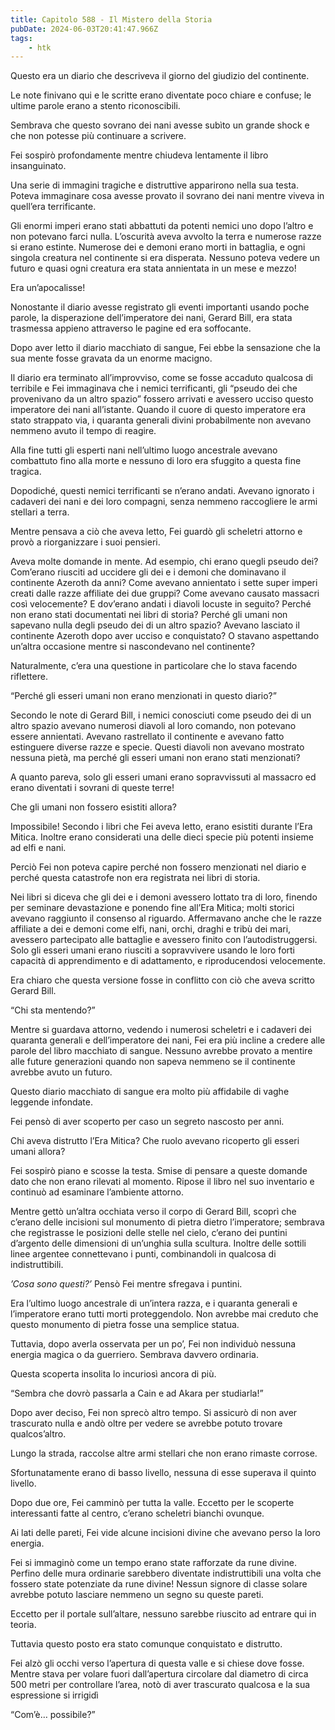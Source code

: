 ```yaml
---
title: Capitolo 588 - Il Mistero della Storia
pubDate: 2024-06-03T20:41:47.966Z
tags:
    - htk
---
```


Questo era un diario che descriveva il giorno del giudizio del continente.

Le note finivano qui e le scritte erano diventate poco chiare e confuse; le ultime parole erano a stento riconoscibili.

Sembrava che questo sovrano dei nani avesse subìto un grande shock e che non potesse più continuare a scrivere.

Fei sospirò profondamente mentre chiudeva lentamente il libro insanguinato.

Una serie di immagini tragiche e distruttive apparirono nella sua testa. Poteva immaginare cosa avesse provato il sovrano dei nani mentre viveva in quell’era terrificante.

Gli enormi imperi erano stati abbattuti da potenti nemici uno dopo l’altro e non potevano farci nulla. L’oscurità aveva avvolto la terra e numerose razze si erano estinte. Numerose dei e demoni erano morti in battaglia, e ogni singola creatura nel continente si era disperata. Nessuno poteva vedere un futuro e quasi ogni creatura era stata annientata in un mese e mezzo!

Era un’apocalisse!

Nonostante il diario avesse registrato gli eventi importanti usando poche parole, la disperazione dell’imperatore dei nani, Gerard Bill, era stata trasmessa appieno attraverso le pagine ed era soffocante.

Dopo aver letto il diario macchiato di sangue, Fei ebbe la sensazione che la sua mente fosse gravata da un enorme macigno.

Il diario era terminato all’improvviso, come se fosse accaduto qualcosa di terribile e Fei immaginava che i nemici terrificanti, gli “pseudo dei che provenivano da un altro spazio” fossero arrivati e avessero ucciso questo imperatore dei nani all’istante. Quando il cuore di questo imperatore era stato strappato via, i quaranta generali divini probabilmente non avevano nemmeno avuto il tempo di reagire.

Alla fine tutti gli esperti nani nell’ultimo luogo ancestrale avevano combattuto fino alla morte e nessuno di loro era sfuggito a questa fine tragica.

Dopodiché, questi nemici terrificanti se n’erano andati. Avevano ignorato i cadaveri dei nani e dei loro compagni, senza nemmeno raccogliere le armi stellari a terra.

Mentre pensava a ciò che aveva letto, Fei guardò gli scheletri attorno e provò a riorganizzare i suoi pensieri.

Aveva molte domande in mente. Ad esempio, chi erano quegli pseudo dei? Com’erano riusciti ad uccidere gli dei e i demoni che dominavano il continente Azeroth da anni? Come avevano annientato i sette super imperi creati dalle razze affiliate dei due gruppi? Come avevano causato massacri così velocemente?
E dov’erano andati i diavoli locuste in seguito? Perché non erano stati documentati nei libri di storia? Perché gli umani non sapevano nulla degli pseudo dei di un altro spazio? Avevano lasciato il continente Azeroth dopo aver ucciso e conquistato? O stavano aspettando un’altra occasione mentre si nascondevano nel continente?

Naturalmente, c’era una questione in particolare che lo stava facendo riflettere.

“Perché gli esseri umani non erano menzionati in questo diario?”

Secondo le note di Gerard Bill, i nemici conosciuti come pseudo dei di un altro spazio avevano numerosi diavoli al loro comando, non potevano essere annientati. Avevano rastrellato il continente e avevano fatto estinguere diverse razze e specie. Questi diavoli non avevano mostrato nessuna pietà, ma perché gli esseri umani non erano stati menzionati?

A quanto pareva, solo gli esseri umani erano sopravvissuti al massacro ed erano diventati i sovrani di queste terre!

Che gli umani non fossero esistiti allora?

Impossibile! Secondo i libri che Fei aveva letto, erano esistiti durante l’Era Mitica. Inoltre erano considerati una delle dieci specie più potenti insieme ad elfi e nani.

Perciò Fei non poteva capire perché non fossero menzionati nel diario e perché questa catastrofe non era registrata nei libri di storia.

Nei libri si diceva che gli dei e i demoni avessero lottato tra di loro, finendo per seminare devastazione e ponendo fine all’Era Mitica; molti storici avevano raggiunto il consenso al riguardo. Affermavano anche che le razze affiliate a dei e demoni come elfi, nani, orchi, draghi e tribù dei mari, avessero partecipato alle battaglie e avessero finito con l’autodistruggersi. Solo gli esseri umani erano riusciti a sopravvivere usando le loro forti capacità di apprendimento e di adattamento, e riproducendosi velocemente.

Era chiaro che questa versione fosse in conflitto con ciò che aveva scritto Gerard Bill.

“Chi sta mentendo?”

Mentre si guardava attorno, vedendo i numerosi scheletri e i cadaveri dei quaranta generali e dell’imperatore dei nani, Fei era più incline a credere alle parole del libro macchiato di sangue. Nessuno avrebbe provato a mentire alle future generazioni quando non sapeva nemmeno se il continente avrebbe avuto un futuro.

Questo diario macchiato di sangue era molto più affidabile di vaghe leggende infondate.

Fei pensò di aver scoperto per caso un segreto nascosto per anni.

Chi aveva distrutto l’Era Mitica? Che ruolo avevano ricoperto gli esseri umani allora?

Fei sospirò piano e scosse la testa. Smise di pensare a queste domande dato che non erano rilevati al momento. Ripose il libro nel suo inventario e continuò ad esaminare l’ambiente attorno.

Mentre gettò un’altra occhiata verso il corpo di Gerard Bill, scoprì che c’erano delle incisioni sul monumento di pietra dietro l’imperatore; sembrava che registrasse le posizioni delle stelle nel cielo, c’erano dei puntini d’argento delle dimensioni di un’unghia sulla scultura. Inoltre delle sottili linee argentee connettevano i punti, combinandoli in qualcosa di indistruttibili.

<em>’Cosa sono questi?’</em> Pensò Fei mentre sfregava i puntini.

Era l’ultimo luogo ancestrale di un’intera razza, e i quaranta generali e l’imperatore erano tutti morti proteggendolo. Non avrebbe mai creduto che questo monumento di pietra fosse una semplice statua.

Tuttavia, dopo averla osservata per un po’, Fei non individuò nessuna energia magica o da guerriero. Sembrava davvero ordinaria.

Questa scoperta insolita lo incuriosì ancora di più.

“Sembra che dovrò passarla a Cain e ad Akara per studiarla!”

Dopo aver deciso, Fei non sprecò altro tempo. Si assicurò di non aver trascurato nulla e andò oltre per vedere se avrebbe potuto trovare qualcos’altro.

Lungo la strada, raccolse altre armi stellari che non erano rimaste corrose.

Sfortunatamente erano di basso livello, nessuna di esse superava il quinto livello.

Dopo due ore, Fei camminò per tutta la valle. Eccetto per le scoperte interessanti fatte al centro, c’erano scheletri bianchi ovunque.

Ai lati delle pareti, Fei vide alcune incisioni divine che avevano perso la loro energia.

Fei si immaginò come un tempo erano state rafforzate da rune divine. Perfino delle mura ordinarie sarebbero diventate indistruttibili una volta che fossero state potenziate da rune divine! Nessun signore di classe solare avrebbe potuto lasciare nemmeno un segno su queste pareti.

Eccetto per il portale sull’altare, nessuno sarebbe riuscito ad entrare qui in teoria.

Tuttavia questo posto era stato comunque conquistato e distrutto.

Fei alzò gli occhi verso l’apertura di questa valle e si chiese dove fosse. Mentre stava per volare fuori dall’apertura circolare dal diametro di circa 500 metri per controllare l’area, notò di aver trascurato qualcosa e la sua espressione si irrigidì

“Com’è… possibile?”



